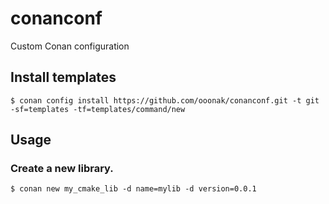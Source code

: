 # conanconf
Custom Conan configuration

## Install templates
```
$ conan config install https://github.com/ooonak/conanconf.git -t git -sf=templates -tf=templates/command/new
```

## Usage
### Create a new library.
```
$ conan new my_cmake_lib -d name=mylib -d version=0.0.1
```

